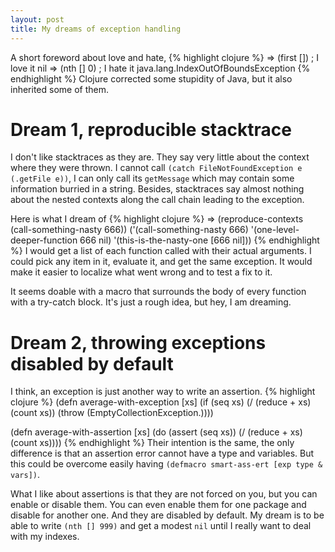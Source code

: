 ```yaml
---
layout: post
title: My dreams of exception handling
---
```

A short foreword about love and hate,
{% highlight clojure %}
=> (first []) ; I love it
nil
=> (nth [] 0) ; I hate it
java.lang.IndexOutOfBoundsException
{% endhighlight %}
Clojure corrected some stupidity of Java, but it also inherited some of
them.

# Dream 1, reproducible stacktrace

I don't like stacktraces as they are.  They say very little about the
context where they were thrown.  I cannot call `(catch
FileNotFoundException e (.getFile e))`, I can only call its `getMessage`
which may contain some information burried in a string.  Besides,
stacktraces say almost nothing about the nested contexts along the call
chain leading to the exception.

Here is what I dream of
{% highlight clojure %}
=> (reproduce-contexts (call-something-nasty 666))
('(call-something-nasty 666)
 '(one-level-deeper-function 666 nil)
 '(this-is-the-nasty-one [666 nil]))
{% endhighlight %}
I would get a list of each function called with their actual arguments.
I could pick any item in it, evaluate it, and get the same exception.
It would make it easier to localize what went wrong and to test a fix to
it.

It seems doable with a macro that surrounds the body of every function
with a try-catch block.  It's just a rough idea, but hey, I am dreaming.

# Dream 2, throwing exceptions disabled by default

I think, an exception is just another way to write an assertion.
{% highlight clojure %}
(defn average-with-exception
  [xs]
  (if (seq xs)
    (/ (reduce + xs) (count xs))
    (throw (EmptyCollectionException.))))

(defn average-with-assertion
  [xs]
  (do
    (assert (seq xs))
    (/ (reduce + xs) (count xs))))
{% endhighlight %}
Their intention is the same, the only difference is that an assertion
error cannot have a type and variables.  But this could be overcome
easily having `(defmacro smart-ass-ert [exp type & vars])`.

What I like about assertions is that they are not forced on you, but you
can enable or disable them.  You can even enable them for one package
and disable for another one.  And they are disabled by default.  My
dream is to be able to write `(nth [] 999)` and get a modest `nil` until
I really want to deal with my indexes.

